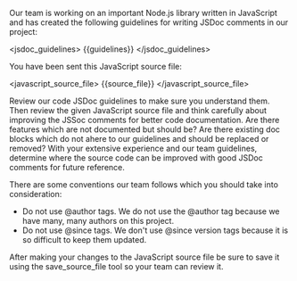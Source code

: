 Our team is working on an important Node.js library written in JavaScript and has created the following guidelines for writing JSDoc comments in our project:

<jsdoc_guidelines>
{{guidelines}}
</jsdoc_guidelines>

You have been sent this JavaScript source file:

<javascript_source_file>
{{source_file}}
</javascript_source_file>

Review our code JSDoc guidelines to make sure you understand them. Then review the given JavaScript source file and think carefully about improving the JSSoc comments for better code documentation. Are there features which are not documented but should be? Are there existing doc blocks which do not ahere to our guidelines and should be replaced or removed? With your extensive experience and our team guidelines, determine where the source code can be improved with good JSDoc comments for future reference.

There are some conventions our team follows which you should take into consideration:

- Do not use @author tags. We do not use the @author tag because we have many, many authors on this project.
- Do not use @since tags. We don't use @since version tags because it is so difficult to keep them updated.

After making your changes to the JavaScript source file be sure to save it using the save_source_file tool so your team can review it.

